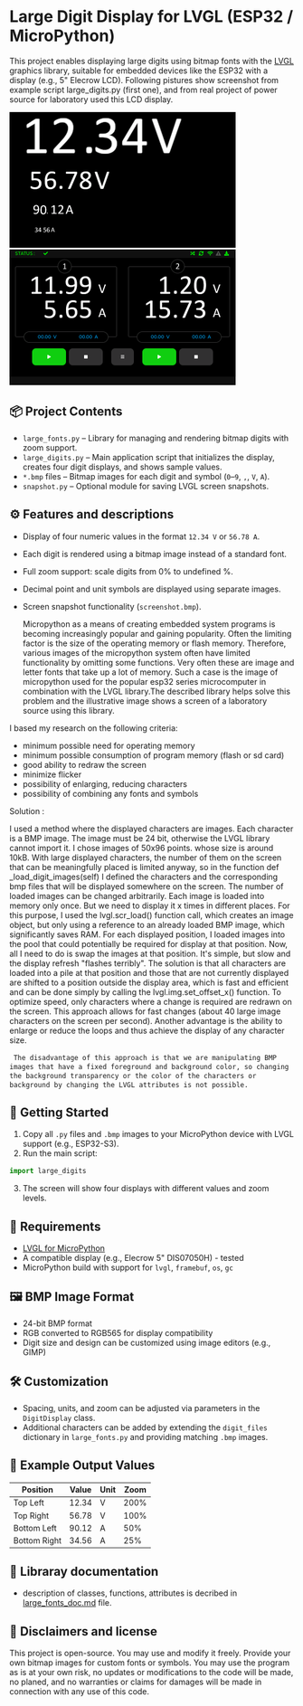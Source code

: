 
# Large Digit Display for LVGL (ESP32 / MicroPython)

This project enables displaying large digits using bitmap fonts with the [LVGL](https://lvgl.io/) graphics library, suitable for embedded devices like the ESP32 with a display (e.g., 5" Elecrow LCD). Following pistures show screenshot from example script large_digits.py (first one), and from real project of power source for laboratory used this LCD display.

![Screenshot](screenshot.png) 
![LK-20](screenshot2.png) 

## 📦 Project Contents

- `large_fonts.py` – Library for managing and rendering bitmap digits with zoom support.
- `large_digits.py` – Main application script that initializes the display, creates four digit displays, and shows sample values.
- `*.bmp` files – Bitmap images for each digit and symbol (`0`–`9`, `,`, `V`, `A`).
- `snapshot.py` – Optional module for saving LVGL screen snapshots.

## ⚙️ Features and descriptions

- Display of four numeric values in the format `12.34 V` or `56.78 A`.
- Each digit is rendered using a bitmap image instead of a standard font.
- Full zoom support: scale digits from 0% to undefined %.
- Decimal point and unit symbols are displayed using separate images.
- Screen snapshot functionality (`screenshot.bmp`).

  Micropython as a means of creating embedded system programs is becoming increasingly popular and gaining popularity. Often the limiting factor is the size of the operating memory or flash memory. Therefore, various images of the micropython system often have limited functionality by omitting some functions. Very often these are image and letter fonts that take up a lot of memory. Such a case is the image of micropython used for the popular esp32 series microcomputer in combination with the LVGL library.The described library helps solve this problem and the illustrative image shows a screen of a laboratory source using this library.

I based my research on the following criteria:
- minimum possible need for operating memory
- minimum possible consumption of program memory (flash or sd card)
- good ability to redraw the screen
- minimize flicker
- possibility of enlarging, reducing characters
- possibility of combining any fonts and symbols

Solution :

  I used a method where the displayed characters are images. Each character is a BMP image. The image must be 24 bit, otherwise the LVGL library cannot import it. I chose images of 50x96 points. whose size is around 10kB. With large displayed characters, the number of them on the screen that can be meaningfully placed is limited anyway, so in the function def _load_digit_images(self) I defined the characters and the corresponding bmp files that will be displayed somewhere on the screen. The number of loaded images can be changed arbitrarily. Each image is loaded into memory only once. But we need to display it x times in different places.  For this purpose, I used the lvgl.scr_load() function call, which creates an image object, but only using a reference to an already loaded BMP image, which significantly saves RAM. For each displayed position, I loaded images into the pool that could potentially be required for display at that position. Now, all I need to do is swap the images at that position. It's simple, but slow and the display refresh "flashes terribly". The solution is that all characters are loaded into a pile at that position and those that are not currently displayed are shifted to a position outside the display area, which is fast and efficient and can be done simply by calling the lvgl.img.set_offset_x() function. To optimize speed, only characters where a change is required are redrawn on the screen. This approach allows for fast changes (about 40 large image characters on the screen per second). Another advantage is the ability to enlarge or reduce the loops and thus achieve the display of any character size.

     The disadvantage of this approach is that we are manipulating BMP images that have a fixed foreground and background color, so changing the background transparency or the color of the characters or background by changing the LVGL attributes is not possible.

## 🚀 Getting Started

1. Copy all `.py` files and `.bmp` images to your MicroPython device with LVGL support (e.g., ESP32-S3).
2. Run the main script:

```python
import large_digits
```

3. The screen will show four displays with different values and zoom levels.

## 🧠 Requirements

- [LVGL for MicroPython](https://github.com/lvgl/lv_binding_micropython)
- A compatible display (e.g., Elecrow 5" DIS07050H) - tested
- MicroPython build with support for `lvgl`, `framebuf`, `os`, `gc`

## 🖼️ BMP Image Format

- 24-bit BMP format
- RGB converted to RGB565 for display compatibility
- Digit size and design can be customized using image editors (e.g., GIMP)

## 🛠️ Customization

- Spacing, units, and zoom can be adjusted via parameters in the `DigitDisplay` class.
- Additional characters can be added by extending the `digit_files` dictionary in `large_fonts.py` and providing matching `.bmp` images.

## 🧪 Example Output Values

| Position       | Value | Unit | Zoom  |
|----------------|-------|------|-------|
| Top Left       | 12.34 | V    | 200%  |
| Top Right      | 56.78 | V    | 100%  |
| Bottom Left    | 90.12 | A    | 50%   |
| Bottom Right   | 34.56 | A    | 25%   |

## 📄 Libraray documentation

- description of classes, functions, attributes is decribed in [large_fonts_doc.md](large_fonts_doc.md) file.

## 📄 Disclaimers and license

This project is open-source. You may use and modify it freely. Provide your own bitmap images for custom fonts or symbols. You may use the program as is at your own risk, no updates or modifications to the code will be made, no planed, and no warranties or claims for damages will be made in connection with any use of this code.
